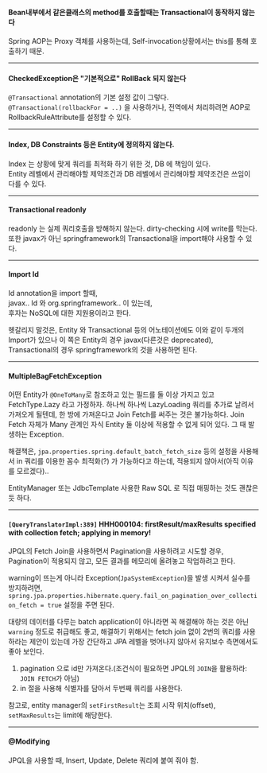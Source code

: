 
#### Bean내부에서 같은클래스의 method를 호출할때는 Transactional이 동작하지 않는다
Spring AOP는 Proxy 객체를 사용하는데, Self-invocation상황에서는 this를 통해 호출하기 때문.  

---

#### CheckedException은 "기본적으로" RollBack 되지 않는다
`@Transactional` annotation의 기본 설정 값이 그렇다.
``@Transactional(rollbackFor = ..)`` 을 사용하거나, 
전역에서 처리하려면 AOP로 RollbackRuleAttribute를 설정할 수 있다.  

---

#### Index, DB Constraints 등은 Entity에 정의하지 않는다.
Index 는 상황에 맞게 쿼리를 최적화 하기 위한 것, DB 에 책임이 있다.  
Entity 레벨에서 관리해야할 제약조건과 DB 레벨에서 관리해야할 제약조건은 쓰임이 다를 수 있다.

---

#### Transactional readonly 
readonly 는 실제 쿼리호출을 방해하지 않는다. dirty-checking 시에 write를 막는다.
또한 javax가 아닌 springframework의 Transactional을 import해야 사용할 수 있다.  

---  

#### Import Id  
Id annotation을 import 할때,  
javax.. Id 와 org.springframework.. 이 있는데,  
후자는 NoSQL에 대한 지원용이라고 한다.    

헷갈리지 말것은, Entity 와 Transactional 등의 어노테이션에도 이와 같이 두개의 Import가 있으나 이 쪽은 Entity의 경우 javax(다른것은 deprecated), Transactional의 경우 springframework의 것을 사용하면 된다.  


---  

#### MultipleBagFetchException

어떤 Entity가 `@OneToMany`로 참조하고 있는 필드를 둘 이상 가지고 있고 FetchType.Lazy 라고 가정하자.
하나씩 하나씩 LazyLoading 쿼리를 추가로 날려서 가져오게 될텐데, 한 방에 가져온다고 Join Fetch를 써주는 것은 불가능하다.
Join Fetch 자체가 Many 관계인 자식 Entity 둘 이상에 적용할 수 없게 되어 있다.
그 때 발생하는 Exception.

해결책은, `jpa.properties.spring.default_batch_fetch_size` 등의 설정을 사용해서 in 쿼리를 이용한 꼼수 최적화(?) 가 가능하다고 하는데, 적용되지 않아서(아직 이유를 모르겠다)..

EntityManager 또는 JdbcTemplate 사용한 Raw SQL 로 직접 매핑하는 것도 괜찮은 듯 하다.

---

#### `[QueryTranslatorImpl:389]` HHH000104: firstResult/maxResults specified with collection fetch; applying in memory!

JPQL의 Fetch Join을 사용하면서 Pagination을 사용하려고 시도할 경우,
Pagination이 적용되지 않고, 모든 결과를 메모리에 올려놓고 작업하려고 한다.

warning이 뜨는게 아니라 Exception(`JpaSystemException`)을 발생 시켜서 실수를 방지하려면, `spring.jpa.properties.hibernate.query.fail_on_pagination_over_collection_fetch = true` 설정을 주면 된다.

대량의 데이터를 다루는 batch application이 아니라면 꼭 해결해야 하는 것은 아닌 `warning` 정도로 취급해도 좋고, 해결하기 위해서는 fetch join 없이 2번의 쿼리를 사용하라는 제안이 있는데 가장 간단하고 JPA 레벨을 벗어나지 않아서 유지보수 측면에서도 좋아 보인다.
1. pagination 으로 id만 가져온다.(조건식이 필요하면 JPQL의 `JOIN`을 활용하라: `JOIN FETCH`가 아님)
2. in 절을 사용해 식별자를 담아서 두번째 쿼리를 사용한다.


참고로, entity manager의 `setFirstResult`는 조회 시작 위치(offset), `setMaxResults`는 limit에 해당한다.


---

#### @Modifying
JPQL을 사용할 때, 
Insert, Update, Delete 쿼리에 붙여 줘야 함.
